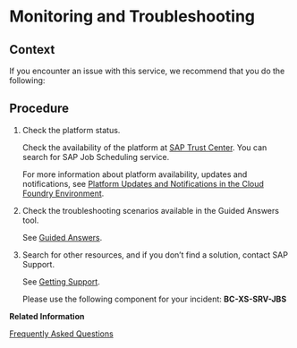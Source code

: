 <!-- loiobd573bd616134f25b43b93b9b19fc27b -->

# Monitoring and Troubleshooting



<a name="loiobd573bd616134f25b43b93b9b19fc27b__context_ivc_bvg_35b"/>

## Context

If you encounter an issue with this service, we recommend that you do the following:



<a name="loiobd573bd616134f25b43b93b9b19fc27b__steps_y23_cvg_35b"/>

## Procedure

1.  Check the platform status.

    Check the availability of the platform at [SAP Trust Center](http://help.sap.com/disclaimer?site=https://www.sap.com/about/trust-center/cloud-service-status.html). You can search for SAP Job Scheduling service.

    For more information about platform availability, updates and notifications, see [Platform Updates and Notifications in the Cloud Foundry Environment](https://help.sap.com/docs/BTP/65de2977205c403bbc107264b8eccf4b/99070c7bfc0e4f41842bd7c648b7fca7.html).

2.  Check the troubleshooting scenarios available in the Guided Answers tool.

    See [Guided Answers](https://ga.support.sap.com/dtp/viewer/#/tree/2797/actions/40871).

3.  Search for other resources, and if you don’t find a solution, contact SAP Support.

    See [Getting Support](https://help.sap.com/viewer/65de2977205c403bbc107264b8eccf4b/Cloud/en-US/5dd739823b824b539eee47b7860a00be.html).

    Please use the following component for your incident: **BC-XS-SRV-JBS** 


**Related Information**  


[Frequently Asked Questions](frequently-asked-questions-d72c276.md "Find troubleshooting information in this section. We strongly recommend you use our Guided Answers for step-by-step solutions to some issues that may occur in your work with the SAP Job Scheduling service.")

